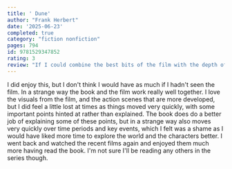 ```yaml
---
title: ' Dune'
author: "Frank Herbert"
date: '2025-06-23'
completed: true
category: "fiction nonfiction"
pages: 794
id: 9781529347852
rating: 3
review: "If I could combine the best bits of the film with the depth of the book this would be five stars."
---
```

I did enjoy this, but I don't think I would have as much if I hadn't seen the film. In a strange way the book and the film work really well together. I love the visuals from the film, and the action scenes that are more developed, but I did feel a little lost at times as things moved very quickly, with some important points hinted at rather than explained. The book does do a better job of explaining some of these points, but in a strange way also moves very quickly over time periods and key events, which I felt was a shame as I would have liked more time to explore the world and the characters better. I went back and watched the recent films again and enjoyed them much more having read the book. I'm not sure I'll be reading any others in the series though.
